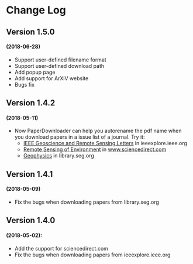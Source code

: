 # Change Log

## Version 1.5.0

#### (2018-06-28)
- Support user-defined filename format
- Support user-defined download path
- Add popup page
- Add support for ArXiV website
- Bugs fix

## Version 1.4.2

#### (2018-05-11)

- Now PaperDownloader can help you autorename the pdf name when you download papers in a issue list of a journal. Try it: 
  - [IEEE Geoscience and Remote Sensing Letters](https://ieeexplore.ieee.org/xpl/tocresult.jsp?isnumber=4357975) in ieeexplore.ieee.org
  - [Remote Sensing of Environment](https://www.sciencedirect.com/journal/remote-sensing-of-environment/vol/213/suppl/C) in www.sciencedirect.com
  - [Geophysics](https://library.seg.org/toc/gpysa7/current) in library.seg.org

## Version 1.4.1

#### (2018-05-09)

- Fix the bugs when downloading papers from library.seg.org

## Version 1.4.0

#### (2018-05-02):

- Add the support for sciencedirect.com
- Fix the bugs when downloading papers from ieeexplore.ieee.org
